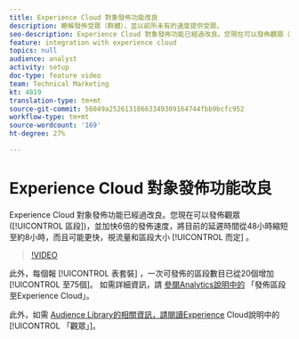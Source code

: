 ```yaml
---
title: Experience Cloud 對象發佈功能改良
description: 瞭解發佈受眾（群體），並以前所未有的速度提供受眾。
seo-description: Experience Cloud 對象發佈功能已經過改良。您現在可以發佈觀眾（區段），並將其發佈速度提高6倍，將目前的延遲時間從48小時縮短至約8小時，而且可能更快，視流量和區段大小而定。
feature: integration with experience cloud
topics: null
audience: analyst
activity: setup
doc-type: feature video
team: Technical Marketing
kt: 4819
translation-type: tm+mt
source-git-commit: 56049a25261318663349309164744fbb9bcfc952
workflow-type: tm+mt
source-wordcount: '169'
ht-degree: 27%

---
```



# Experience Cloud 對象發佈功能改良

Experience Cloud 對象發佈功能已經過改良。您現在可以發佈觀眾([!UICONTROL 區段])，並加快6倍的發佈速度，將目前的延遲時間從48小時縮短至約8小時，而且可能更快，視流量和區段大小 [!UICONTROL 而定] 。

>[!VIDEO](https://video.tv.adobe.com/v/32842/?quality=12)

此外，每個報 [!UICONTROL 表套裝] ，一次可發佈的區段數目已從20個增加 [!UICONTROL 至75個]。
如需詳細資訊，請 [參閱Analytics說明中的](https://docs.adobe.com/content/help/zh-Hant/analytics/components/segmentation/segmentation-workflow/seg-publish.html) 「發佈區段至Experience Cloud」。

此外，如需 [Audience Library的相關資訊，請閱讀Experience](https://docs.adobe.com/content/help/zh-Hant/core-services/interface/audiences/audience-library.html) Cloud說明中的 [!UICONTROL 「觀眾」]。
